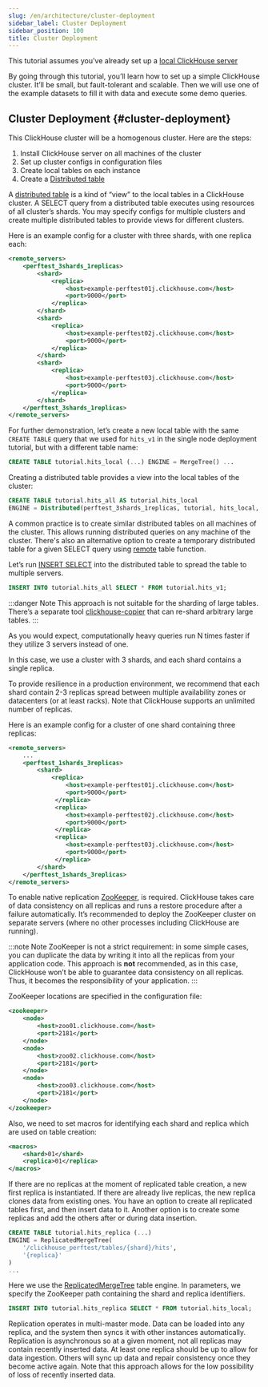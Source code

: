 ```yaml
---
slug: /en/architecture/cluster-deployment
sidebar_label: Cluster Deployment
sidebar_position: 100
title: Cluster Deployment
---
```


This tutorial assumes you've already set up a [local ClickHouse server](../getting-started/install.md)

By going through this tutorial, you’ll learn how to set up a simple ClickHouse cluster. It’ll be small, but fault-tolerant and scalable. Then we will use one of the example datasets to fill it with data and execute some demo queries.

## Cluster Deployment {#cluster-deployment}

This ClickHouse cluster will be a homogenous cluster. Here are the steps:

1.  Install ClickHouse server on all machines of the cluster
2.  Set up cluster configs in configuration files
3.  Create local tables on each instance
4.  Create a [Distributed table](../engines/table-engines/special/distributed.md)

A [distributed table](../engines/table-engines/special/distributed.md) is a kind of “view” to the local tables in a ClickHouse cluster. A SELECT query from a distributed table executes using resources of all cluster’s shards. You may specify configs for multiple clusters and create multiple distributed tables to provide views for different clusters.

Here is an example config for a cluster with three shards, with one replica each:

```xml
<remote_servers>
    <perftest_3shards_1replicas>
        <shard>
            <replica>
                <host>example-perftest01j.clickhouse.com</host>
                <port>9000</port>
            </replica>
        </shard>
        <shard>
            <replica>
                <host>example-perftest02j.clickhouse.com</host>
                <port>9000</port>
            </replica>
        </shard>
        <shard>
            <replica>
                <host>example-perftest03j.clickhouse.com</host>
                <port>9000</port>
            </replica>
        </shard>
    </perftest_3shards_1replicas>
</remote_servers>
```

For further demonstration, let’s create a new local table with the same `CREATE TABLE` query that we used for `hits_v1` in the single node deployment tutorial, but with a different table name:

```sql
CREATE TABLE tutorial.hits_local (...) ENGINE = MergeTree() ...
```

Creating a distributed table provides a view into the local tables of the cluster:

```sql
CREATE TABLE tutorial.hits_all AS tutorial.hits_local
ENGINE = Distributed(perftest_3shards_1replicas, tutorial, hits_local, rand());
```

A common practice is to create similar distributed tables on all machines of the cluster. This allows running distributed queries on any machine of the cluster. There's also an alternative option to create a temporary distributed table for a given SELECT query using [remote](../sql-reference/table-functions/remote.md) table function.

Let’s run [INSERT SELECT](../sql-reference/statements/insert-into.md) into the distributed table to spread the table to multiple servers.

```sql
INSERT INTO tutorial.hits_all SELECT * FROM tutorial.hits_v1;
```

:::danger Note
This approach is not suitable for the sharding of large tables. There’s a separate tool [clickhouse-copier](../operations/utilities/clickhouse-copier.md) that can re-shard arbitrary large tables.
:::

As you would expect, computationally heavy queries run N times faster if they utilize 3 servers instead of one.

In this case, we use a cluster with 3 shards, and each shard contains a single replica.

To provide resilience in a production environment, we recommend that each shard contain 2-3 replicas spread between multiple availability zones or datacenters (or at least racks). Note that ClickHouse supports an unlimited number of replicas.

Here is an example config for a cluster of one shard containing three replicas:

```xml
<remote_servers>
    ...
    <perftest_1shards_3replicas>
        <shard>
            <replica>
                <host>example-perftest01j.clickhouse.com</host>
                <port>9000</port>
             </replica>
             <replica>
                <host>example-perftest02j.clickhouse.com</host>
                <port>9000</port>
             </replica>
             <replica>
                <host>example-perftest03j.clickhouse.com</host>
                <port>9000</port>
             </replica>
        </shard>
    </perftest_1shards_3replicas>
</remote_servers>
```

To enable native replication [ZooKeeper](http://zookeeper.apache.org/), is required. ClickHouse takes care of data consistency on all replicas and runs a restore procedure after a failure automatically. It’s recommended to deploy the ZooKeeper cluster on separate servers (where no other processes including ClickHouse are running).

:::note Note
ZooKeeper is not a strict requirement: in some simple cases, you can duplicate the data by writing it into all the replicas from your application code. This approach is **not** recommended, as in this case, ClickHouse won’t be able to guarantee data consistency on all replicas. Thus, it becomes the responsibility of your application.
:::

ZooKeeper locations are specified in the configuration file:

```xml
<zookeeper>
    <node>
        <host>zoo01.clickhouse.com</host>
        <port>2181</port>
    </node>
    <node>
        <host>zoo02.clickhouse.com</host>
        <port>2181</port>
    </node>
    <node>
        <host>zoo03.clickhouse.com</host>
        <port>2181</port>
    </node>
</zookeeper>
```

Also, we need to set macros for identifying each shard and replica which are used on table creation:

```xml
<macros>
    <shard>01</shard>
    <replica>01</replica>
</macros>
```

If there are no replicas at the moment of replicated table creation, a new first replica is instantiated. If there are already live replicas, the new replica clones data from existing ones. You have an option to create all replicated tables first, and then insert data to it. Another option is to create some replicas and add the others after or during data insertion.

```sql
CREATE TABLE tutorial.hits_replica (...)
ENGINE = ReplicatedMergeTree(
    '/clickhouse_perftest/tables/{shard}/hits',
    '{replica}'
)
...
```

Here we use the [ReplicatedMergeTree](../engines/table-engines/mergetree-family/replication.md) table engine. In parameters, we specify the ZooKeeper path containing the shard and replica identifiers.

```sql
INSERT INTO tutorial.hits_replica SELECT * FROM tutorial.hits_local;
```

Replication operates in multi-master mode. Data can be loaded into any replica, and the system then syncs it with other instances automatically. Replication is asynchronous so at a given moment, not all replicas may contain recently inserted data. At least one replica should be up to allow for data ingestion. Others will sync up data and repair consistency once they become active again. Note that this approach allows for the low possibility of loss of recently inserted data.
